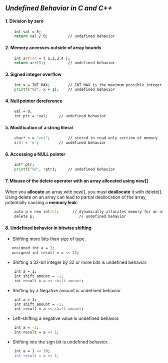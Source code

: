 ## _Undefined Behavior in C and C++_

#### 1. Division by zero
```sh
    int val = 5;
    return val / 0;			// undefined behavior
```

#### 2. Memory accesses outside of array bounds
```sh
    int arr[4] = { 1,2,3,4 };
    return arr[5];			// undefined behavior
```

#### 3. Signed integer overflow
```sh
    int x = INT_MAX;		// INT_MAX is the maximum possible integer
    printf("%d", x + 1);	// undefined behavior
```

#### 4. Null pointer dereference
```sh
    val = 0;
    int ptr = *val;		// undefined behavior
```

#### 5. Modification of a string literal
```sh
    char* s = "eni";		// stored in read-only section of memory
    s[0] = 'e';         // undefined behavior
```

#### 6. Accessing a NULL pointer
```sh
    int* ptr;
    printf("%d", *ptr);		// undefined behavior
```

#### 7. Misuse of the delete operator with an array allocated using new[]
When you **allocate** an array with new[], you must **deallocate** it with delete[]. 
Using delete on an array can lead to partial deallocation of the array, potentially causing a **memory leak**.
```sh
    auto p = new int[n];	  // dynamically allocates memory for an array of 'n' integers
    delete p;				     // undefined behavior
```

#### 8. Undefined behavior in bitwise shifting
- Shifting more bits than size of type.
 ```sh
    unsigned int a = 1;
    unsigned int result = a << 32;
```
- Shifting a 32-bit integer by 32 or more bits is undefined behavior.
```sh
    int a = 1;
    int shift_amount = -1;
    int result = a << shift_amount;
```
- Shifting by a Negative amount is undefined behavior.
```sh
    int a = 1;
    int shift_amount = -1;
    int result = a << shift_amount;
```
- Left-shifting a negative value is undefined behavior.
```sh
    int a = -1;
    int result = a << 1;
```
- Shifting into the sign bit is undefined behavior.
```sh
    int a = 1 << 30;
    int result = a << 1;
```
